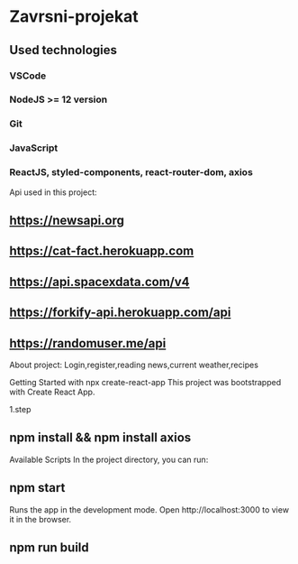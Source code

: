 # Zavrsni-projekat

## Used technologies

### VSCode
### NodeJS >= 12 version
### Git
### JavaScript
### ReactJS, styled-components, react-router-dom, axios


Api used in this project:
## https://newsapi.org
## https://cat-fact.herokuapp.com
## https://api.spacexdata.com/v4
## https://forkify-api.herokuapp.com/api
## https://randomuser.me/api

About project:
Login,register,reading news,current weather,recipes

Getting Started with npx create-react-app
This project was bootstrapped with Create React App.

1.step
## npm install && npm install axios

Available Scripts
In the project directory, you can run:

## npm start
Runs the app in the development mode.
Open http://localhost:3000 to view it in the browser.

##  npm run build
